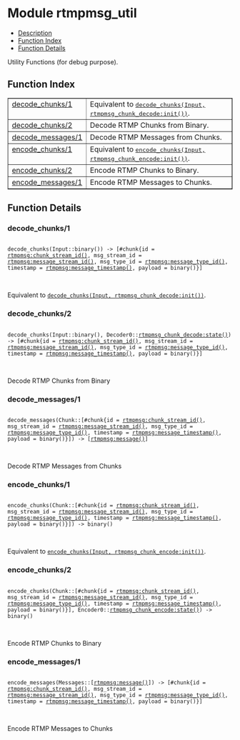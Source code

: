 

# Module rtmpmsg_util #
* [Description](#description)
* [Function Index](#index)
* [Function Details](#functions)

Utility Functions (for debug purpose).

<a name="index"></a>

## Function Index ##


<table width="100%" border="1" cellspacing="0" cellpadding="2" summary="function index"><tr><td valign="top"><a href="#decode_chunks-1">decode_chunks/1</a></td><td>Equivalent to <a href="#decode_chunks-2"><tt>decode_chunks(Input, rtmpmsg_chunk_decode:init())</tt></a>.</td></tr><tr><td valign="top"><a href="#decode_chunks-2">decode_chunks/2</a></td><td>Decode RTMP Chunks from Binary.</td></tr><tr><td valign="top"><a href="#decode_messages-1">decode_messages/1</a></td><td>Decode RTMP Messages from Chunks.</td></tr><tr><td valign="top"><a href="#encode_chunks-1">encode_chunks/1</a></td><td>Equivalent to <a href="#encode_chunks-2"><tt>encode_chunks(Input, rtmpmsg_chunk_encode:init())</tt></a>.</td></tr><tr><td valign="top"><a href="#encode_chunks-2">encode_chunks/2</a></td><td>Encode RTMP Chunks to Binary.</td></tr><tr><td valign="top"><a href="#encode_messages-1">encode_messages/1</a></td><td>Encode RTMP Messages to Chunks.</td></tr></table>


<a name="functions"></a>

## Function Details ##

<a name="decode_chunks-1"></a>

### decode_chunks/1 ###

<pre><code>
decode_chunks(Input::binary()) -&gt; [#chunk{id = <a href="rtmpmsg.md#type-chunk_stream_id">rtmpmsg:chunk_stream_id()</a>, msg_stream_id = <a href="rtmpmsg.md#type-message_stream_id">rtmpmsg:message_stream_id()</a>, msg_type_id = <a href="rtmpmsg.md#type-message_type_id">rtmpmsg:message_type_id()</a>, timestamp = <a href="rtmpmsg.md#type-message_timestamp">rtmpmsg:message_timestamp()</a>, payload = binary()}]
</code></pre>
<br />

Equivalent to [`decode_chunks(Input, rtmpmsg_chunk_decode:init())`](#decode_chunks-2).

<a name="decode_chunks-2"></a>

### decode_chunks/2 ###

<pre><code>
decode_chunks(Input::binary(), Decoder0::<a href="rtmpmsg_chunk_decode.md#type-state">rtmpmsg_chunk_decode:state()</a>) -&gt; [#chunk{id = <a href="rtmpmsg.md#type-chunk_stream_id">rtmpmsg:chunk_stream_id()</a>, msg_stream_id = <a href="rtmpmsg.md#type-message_stream_id">rtmpmsg:message_stream_id()</a>, msg_type_id = <a href="rtmpmsg.md#type-message_type_id">rtmpmsg:message_type_id()</a>, timestamp = <a href="rtmpmsg.md#type-message_timestamp">rtmpmsg:message_timestamp()</a>, payload = binary()}]
</code></pre>
<br />

Decode RTMP Chunks from Binary

<a name="decode_messages-1"></a>

### decode_messages/1 ###

<pre><code>
decode_messages(Chunk::[#chunk{id = <a href="rtmpmsg.md#type-chunk_stream_id">rtmpmsg:chunk_stream_id()</a>, msg_stream_id = <a href="rtmpmsg.md#type-message_stream_id">rtmpmsg:message_stream_id()</a>, msg_type_id = <a href="rtmpmsg.md#type-message_type_id">rtmpmsg:message_type_id()</a>, timestamp = <a href="rtmpmsg.md#type-message_timestamp">rtmpmsg:message_timestamp()</a>, payload = binary()}]) -&gt; [<a href="rtmpmsg.md#type-message">rtmpmsg:message()</a>]
</code></pre>
<br />

Decode RTMP Messages from Chunks

<a name="encode_chunks-1"></a>

### encode_chunks/1 ###

<pre><code>
encode_chunks(Chunk::[#chunk{id = <a href="rtmpmsg.md#type-chunk_stream_id">rtmpmsg:chunk_stream_id()</a>, msg_stream_id = <a href="rtmpmsg.md#type-message_stream_id">rtmpmsg:message_stream_id()</a>, msg_type_id = <a href="rtmpmsg.md#type-message_type_id">rtmpmsg:message_type_id()</a>, timestamp = <a href="rtmpmsg.md#type-message_timestamp">rtmpmsg:message_timestamp()</a>, payload = binary()}]) -&gt; binary()
</code></pre>
<br />

Equivalent to [`encode_chunks(Input, rtmpmsg_chunk_encode:init())`](#encode_chunks-2).

<a name="encode_chunks-2"></a>

### encode_chunks/2 ###

<pre><code>
encode_chunks(Chunk::[#chunk{id = <a href="rtmpmsg.md#type-chunk_stream_id">rtmpmsg:chunk_stream_id()</a>, msg_stream_id = <a href="rtmpmsg.md#type-message_stream_id">rtmpmsg:message_stream_id()</a>, msg_type_id = <a href="rtmpmsg.md#type-message_type_id">rtmpmsg:message_type_id()</a>, timestamp = <a href="rtmpmsg.md#type-message_timestamp">rtmpmsg:message_timestamp()</a>, payload = binary()}], Encoder0::<a href="rtmpmsg_chunk_encode.md#type-state">rtmpmsg_chunk_encode:state()</a>) -&gt; binary()
</code></pre>
<br />

Encode RTMP Chunks to Binary

<a name="encode_messages-1"></a>

### encode_messages/1 ###

<pre><code>
encode_messages(Messages::[<a href="rtmpmsg.md#type-message">rtmpmsg:message()</a>]) -&gt; [#chunk{id = <a href="rtmpmsg.md#type-chunk_stream_id">rtmpmsg:chunk_stream_id()</a>, msg_stream_id = <a href="rtmpmsg.md#type-message_stream_id">rtmpmsg:message_stream_id()</a>, msg_type_id = <a href="rtmpmsg.md#type-message_type_id">rtmpmsg:message_type_id()</a>, timestamp = <a href="rtmpmsg.md#type-message_timestamp">rtmpmsg:message_timestamp()</a>, payload = binary()}]
</code></pre>
<br />

Encode RTMP Messages to Chunks

